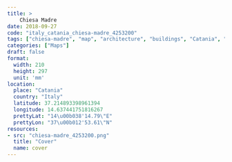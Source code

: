 ```yaml
---
title: > 
    Chiesa Madre
date: 2018-09-27
code: "italy_catania_chiesa-madre_4253200"
tags: ["chiesa-madre", "map", "architecture", "buildings", "Catania", "Italy"]
categories: ["Maps"]
draft: false
format:
  width: 210
  height: 297
  unit: 'mm'
location:
  place: "Catania"
  country: "Italy"
  latitude: 37.214893398961394
  longitude: 14.637441751816267
  prettyLat: "14\u00b038'14.79\"E"
  prettyLon: "37\u00b012'53.61\"N"
resources:
- src: "chiesa-madre_4253200.png"
  title: "Cover"
  name: cover
---
```

